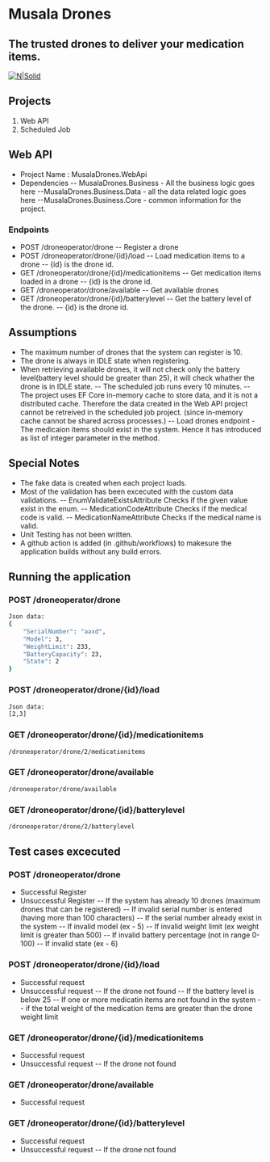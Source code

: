 # Musala Drones
## The trusted drones to deliver your medication items.

[![N|Solid](https://www.musala.com/wp-content/themes/musalasoft/dist/assets/img/logo_musala_green.png)](https://www.musala.com/)

## Projects
1. Web API
2. Scheduled Job

## Web API
- Project Name : MusalaDrones.WebApi
- Dependencies
-- MusalaDrones.Business - All the business logic goes here
--MusalaDrones.Business.Data - all the data related logic goes here
--MusalaDrones.Business.Core - common information for the project.

### Endpoints
- POST /droneoperator/drone 
-- Register a drone
- POST /droneoperator/drone/{id}/load
-- Load medication items to a drone
-- {id} is the drone id.
- GET /droneoperator/drone/{id}/medicationitems
-- Get medication items loaded in a drone
-- {id} is the drone id.
- GET /droneoperator/drone/available
-- Get available drones
- GET /droneoperator/drone/{id}/batterylevel
-- Get the battery level of the drone.
-- {id} is the drone id.

## Assumptions
- The maximum number of drones that the system can register is 10.
- The drone is always in IDLE state when registering.
- When retrieving available drones, it will not check only the battery level(battery level should be greater than 25), it will check whather the drone is in IDLE state.
-- The scheduled job runs every 10 minutes.
-- The project uses EF Core in-memory cache to store data, and it is not a distributed cache. Therefore the data created in the Web API project cannot be retreived in the scheduled job project. (since in-memory cache cannot be shared across processes.)
-- Load drones endpoint - The medicaion items should exist in the system. Hence it has introduced as list of integer parameter in the method.

## Special Notes
- The fake data is created when each project loads.
- Most of the validation has been excecuted with the custom data validations. 
-- EnumValidateExistsAttribute
Checks if the given value exist in the enum.
-- MedicationCodeAttribute
Checks if the medical code is valid.
-- MedicationNameAttribute
Checks if the medical name is valid.
- Unit Testing has not been written.
- A github action is added (in .github/workflows) to makesure the application builds without any build errors.

## Running the application

### POST /droneoperator/drone

```sh
Json data:
{
    "SerialNumber": "aaxd",
    "Model": 3,
    "WeightLimit": 233,
    "BatteryCapacity": 23,
    "State": 2
}
```

### POST /droneoperator/drone/{id}/load

```sh
Json data:
[2,3]
```
### GET /droneoperator/drone/{id}/medicationitems
```sh
/droneoperator/drone/2/medicationitems
```

### GET /droneoperator/drone/available
```sh
/droneoperator/drone/available
```

### GET /droneoperator/drone/{id}/batterylevel

```sh
/droneoperator/drone/2/batterylevel
```

## Test cases excecuted

### POST /droneoperator/drone
- Successful Register
- Unsuccessful Register
-- If the system has already 10 drones (maximum drones that can be registered)
-- If invalid serial number is entered (having more than 100 characters)
-- If the serial number already exist in the system
-- If invalid model (ex - 5)
-- If invalid weight limit (ex weight limit is greater than 500)
-- If invalid battery percentage (not in range 0-100)
-- If invalid state (ex - 6)

### POST /droneoperator/drone/{id}/load
- Successful request
- Unsuccessful request
-- If the drone not found
-- If the battery level is below 25
-- If one or more medicatin items are not found in the system
-- if the total weight of the medication items are greater than the drone weight limit

### GET /droneoperator/drone/{id}/medicationitems
- Successful request
- Unsuccessful request
-- If the drone not found

### GET /droneoperator/drone/available
- Successful request

### GET /droneoperator/drone/{id}/batterylevel
- Successful request
- Unsuccessful request
-- If the drone not found
